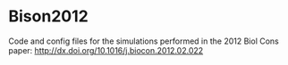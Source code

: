 # Bison2012
Code and config files for the simulations performed in the 2012 Biol Cons paper: http://dx.doi.org/10.1016/j.biocon.2012.02.022
